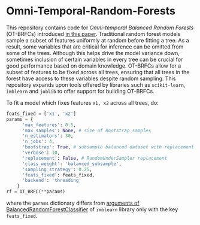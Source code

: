 # Omni-Temporal-Random-Forests

This repository contains code for _Omni-temporal Balanced Random Forests_ (OT-BRFCs) introduced [in this paper](https://www.medrxiv.org/content/10.1101/2021.06.01.21258179v1). Traditional random forest models sample a subset of features uniformly at random before fitting a tree. As a result, some variables that are critical for inference can be omitted from some of the trees. Although this helps drive the model variance down, sometimes inclusion of certain variables in every tree can be crucial for good performance based on domain knowledge. OT-BRFCs allow for a subset of features to be fixed across all trees, ensuring that all trees in the forest have access to these variables despite random sampling. This repository expands upon tools offered by libraries such as `scikit-learn`, `imblearn` and `joblib` to offer support for building OT-BRFCs.


To fit a model which fixes features `x1, x2` across all trees, do:

```python
feats_fixed = ['x1', 'x2']
params = {
      'max_features': 0.5,
      'max_samples': None, # size of Bootstrap samples
      'n_estimators': 30,
      'n_jobs': 4, 
      'bootstrap': True, # subsample balanced dataset with replacement
      'verbose': 10,
      'replacement': False, # RandomUnderSampler replacement
      'class_weight': 'balanced_subsample', 
      'sampling_strategy': 0.25,
      'feats_fixed': feats_fixed,
      'backend': 'threading'
    }
rf = OT_BRFC(**params)
```
where the `params` dictionary differs from [arguments of BalancedRandomForestClassifier](https://imbalanced-learn.org/stable/references/generated/imblearn.ensemble.BalancedRandomForestClassifier.html) of `imblearn` library only with the key `feats_fixed`. 
